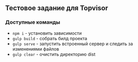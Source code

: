 ## Тестовое задание для Topvisor

### Доступные команды

* `npm i` - установить зависимости
* `gulp build` - собрать билд проекта
* `gulp serve` - запустить встроенный сервер и следить за изменениями файлов
* `gulp clear` - очистить директорию dist